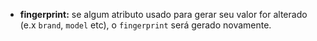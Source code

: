 * **fingerprint:** se algum atributo usado para gerar seu valor for alterado
(e.x `brand`, `model` etc), o `fingerprint` será gerado novamente.
